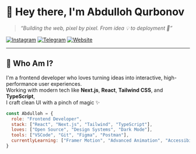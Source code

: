 # 🚀 Hey there, I'm Abdulloh Qurbonov

> *“Building the web, pixel by pixel. From idea 💡 to deployment 🚀”*

[![Instagram](https://img.shields.io/badge/@abu_developer._-f542e0?style=flat-square&logo=instagram&logoColor=white)](https://www.instagram.com/abu_developer._)
[![Telegram](https://img.shields.io/badge/@abdulloh_qurbonovvv-26A5E4?style=flat-square&logo=telegram&logoColor=white)](https://t.me/abdulloh_qurbonovvv)
[![Website](https://img.shields.io/badge/My%20Portfolio-000000?style=flat-square&logo=vercel&logoColor=white)](https://abdullohfolio-3.vercel.app/)

---

## 🧠 Who Am I?

I'm a frontend developer who loves turning ideas into interactive, high-performance user experiences.  
Working with modern tech like **Next.js**, **React**, **Tailwind CSS**, and **TypeScript**,  
I craft clean UI with a pinch of magic ✨

```js
const Abdulloh = {
  role: "Frontend Developer",
  stack: ["React", "Next.js", "Tailwind", "TypeScript"],
  loves: ["Open Source", "Design Systems", "Dark Mode"],
  tools: ["VSCode", "Git", "Figma", "Postman"],
  currentlyLearning: ["Framer Motion", "Advanced Animation", "Accessibility"],
}
